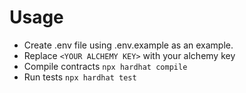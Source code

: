 # Usage
- Create .env file using .env.example as an example.
- Replace `<YOUR ALCHEMY KEY>` with your alchemy key
- Compile contracts `npx hardhat compile`
- Run tests `npx hardhat test`
